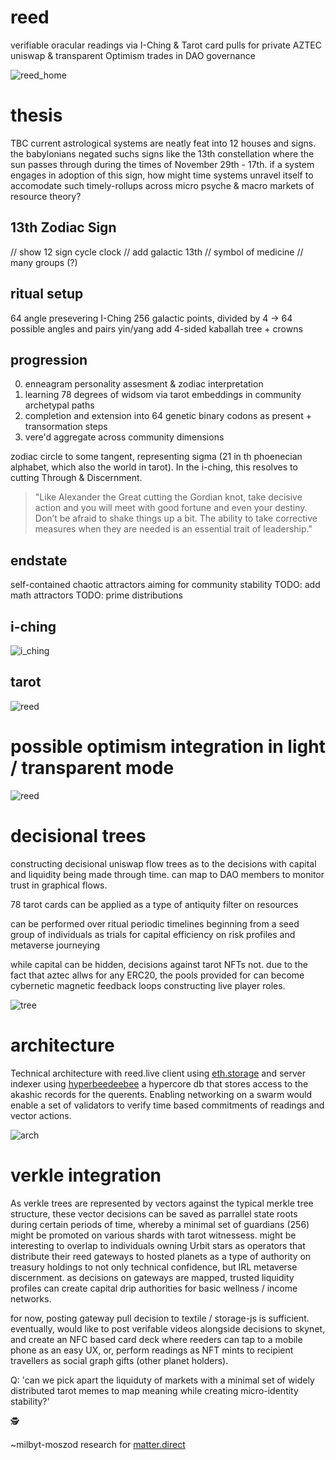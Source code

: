 # reed
verifiable oracular readings via I-Ching & Tarot card pulls for private AZTEC uniswap & transparent Optimism trades in DAO governance

![reed_home](./reed_homage.gif)

# thesis
TBC
current astrological systems are neatly feat into 12 houses and signs. the babylonians negated suchs signs like the 13th constellation where the sun passes through during the times of November 29th - 17th. if a system engages in adoption of this sign, how might time systems unravel itself to accomodate such timely-rollups across micro psyche & macro markets of resource theory?

## 13th Zodiac Sign
// show 12 sign cycle clock
// add galactic 13th
// symbol of medicine
// many groups (?)

## ritual setup
64 angle presevering I-Ching 
256 galactic points, divided by 4 -> 64 possible angles and pairs yin/yang
add 4-sided kaballah tree + crowns

## progression
0. enneagram personality assesment & zodiac interpretation 
1. learning 78 degrees of widsom via tarot embeddings in community archetypal paths
2. completion and extension into 64 genetic binary codons as present + transormation steps
3. vere'd aggregate across community dimensions 

zodiac circle to some tangent, representing sigma (21 in th phoenecian alphabet, which also the world in tarot). In the i-ching, this resolves to cutting Through & Discernment. 

> "Like Alexander the Great cutting the Gordian knot, take decisive action and you will meet with good fortune and even your destiny. Don’t be afraid to shake things up a bit. The ability to take corrective measures when they are needed is an essential trait of leadership."

## endstate
self-contained chaotic attractors aiming for community stability
TODO: add math attractors
TODO: prime distributions

## i-ching
![i_ching](./i_ching.png)

## tarot
![reed](./reed_interface_v2.png)

# possible optimism integration in light / transparent mode

![reed](./reed_interface_light.png)

# decisional trees
constructing decisional uniswap flow trees as to the decisions with capital and liquidity being made through time. can map to DAO members to monitor trust in graphical flows.

78 tarot cards can be applied as a type of antiquity filter on resources

can be performed over ritual periodic timelines beginning from a seed group of individuals as trials for capital efficiency on risk profiles and metaverse journeying

while capital can be hidden, decisions against tarot NFTs not. due to the fact that aztec allws for any ERC20, the pools provided for can become cybernetic magnetic feedback loops constructing live player roles.

![tree](./atlas.png)

# architecture
Technical architecture with reed.live client using [eth.storage](https://eth.storage/javascript#usage) and server indexer using [hyperbeedeebee](https://github.com/RangerMauve/hyperbeedeebee) a hypercore db that stores access to the akashic records for the querents. Enabling networking on a swarm would enable a set of validators to verify time based commitments of readings and vector actions.

![arch](./reed_arch.png)

# verkle integration

As verkle trees are represented by vectors against the typical merkle tree structure, these vector decisions can be saved as parrallel state roots during certain periods of time, whereby a minimal set of guardians (256) might be promoted on various shards with tarot witnessess. might be interesting to overlap to individuals owning Urbit stars as operators that distribute their reed gateways to hosted planets as a type of authority on treasury holdings to not only technical confidence, but IRL metaverse discernment. as decisions on gateways are mapped, trusted liquidity profiles can create capital drip authorities for basic wellness / income networks.

for now, posting gateway pull decision to textile / storage-js is sufficient. eventually, would like to post verifable videos alongside decisions to skynet, and create an NFC based card deck where reeders can tap to a mobile phone as an easy UX, or, perform readings as NFT mints to recipient travellers as social graph gifts (other planet holders).

Q: 'can we pick apart the liquiduty of markets with a minimal set of widely distributed tarot memes to map meaning while creating micro-identity stability?'

🕵️

~milbyt-moszod research for [matter.direct](http://matter.direct)
